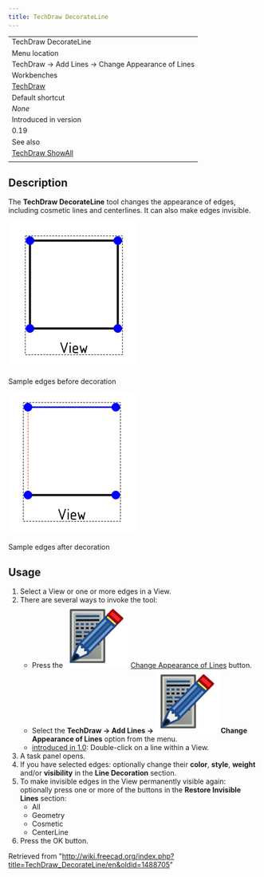 ```yaml
---
title: TechDraw DecorateLine
---
```


|                                                          |
| -------------------------------------------------------- |
| TechDraw DecorateLine                                    |
| Menu location                                            |
| TechDraw → Add Lines → Change Appearance of Lines        |
| Workbenches                                              |
| [TechDraw](/TechDraw_Workbench "TechDraw Workbench")     |
| Default shortcut                                         |
| _None_                                                   |
| Introduced in version                                    |
| 0.19                                                     |
| See also                                                 |
| [TechDraw ShowAll](/TechDraw_ShowAll "TechDraw ShowAll") |
|                                                          |

## Description

The **TechDraw DecorateLine** tool changes the appearance of edges, including cosmetic lines and centerlines. It can also make edges invisible.

![](/src/assets/images/TechDrawLineDecorSampleBefore.png)

Sample edges before decoration

![](/src/assets/images/TechDrawLineDecorSampleAfter.png)

Sample edges after decoration

## Usage

1. Select a View or one or more edges in a View.
2. There are several ways to invoke the tool:
   - Press the ![](/src/assets/images/TechDraw_DecorateLine.svg) [Change Appearance of Lines](/TechDraw_DecorateLine "TechDraw DecorateLine") button.
   - Select the **TechDraw → Add Lines → ![](/src/assets/images/TechDraw_DecorateLine.svg) Change Appearance of Lines** option from the menu.
   - [introduced in 1.0](/Release_notes_1.0 "Release notes 1.0"): Double-click on a line within a View.
3. A task panel opens.
4. If you have selected edges: optionally change their **color**, **style**, **weight** and/or **visibility** in the **Line Decoration** section.
5. To make invisible edges in the View permanently visible again: optionally press one or more of the buttons in the **Restore Invisible Lines** section:
   - All
   - Geometry
   - Cosmetic
   - CenterLine
6. Press the OK button.

Retrieved from "<http://wiki.freecad.org/index.php?title=TechDraw_DecorateLine/en&oldid=1488705>"
